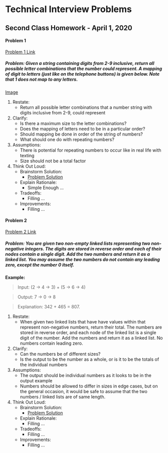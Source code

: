 # Technical Interview Problems
## Second Class Homework - April 1, 2020

#### Problem 1
[Problem 1 Link](https://leetcode.com/problems/letter-combinations-of-a-phone-number/)

##### Problem: Given a string containing digits from 2-9 inclusive, return all possible letter combinations that the number could represent. A mapping of digit to letters (just like on the telephone buttons) is given below. Note that 1 does not map to any letters.

[Image](https://upload.wikimedia.org/wikipedia/commons/thumb/7/73/Telephone-keypad2.svg/200px-Telephone-keypad2.svg.png)

1. Restate:
    - Return all possible letter combinations that a number string with digits inclusive from 2-9, could represent
2. Clarify:
    - Is there a maximum size to the letter combinations?
    - Does the mapping of letters need to be in a particular order?
    - Should mapping be done in order of the string of numbers?
    - What should one do with repeating numbers?
3. Assumptions:
    - There is potential for repeating numbers to occur like in real life with texting
    - Size should not be a total factor
4. Think Out Loud:
    - Brainstorm Solution:
        * [Problem Solution](problem_one.py)
    - Explain Rationale:
        * Simple Enough ...
    - Tradeoffs:
        * Filling ...
    - Improvements:
        * Filling ...

#### Problem 2
[Problem 2 Link](https://leetcode.com/problems/add-two-numbers/)

##### Problem: You are given two **non-empty** linked lists representing two non-negative integers. The digits are stored in **reverse order** and each of their nodes contain a single digit. Add the two numbers and return it as a linked list. You may assume the two numbers do not contain any leading zero, except the number 0 itself.

**Example:**

> Input: (2 -> 4 -> 3) + (5 -> 6 -> 4)

> Output: 7 -> 0 -> 8

> Explanation: 342 + 465 = 807.


1. Restate:
    - When given two linked lists that have have values within that represent non-negative numbers, return their total. The numbers are stored in reverse order, and each node of the linked list is a single digit of the number. Add the numbers and return it as a linked list. No numbers contain leading zero.
2. Clarify:
    - Can the numbers be of different sizes?
    - Is the output to be the number as a whole, or is it to be the totals of the individual numbers
3. Assumptions:
    - The output should be individual numbers as it looks to be in the output example
    - Numbers should be allowed to differ in sizes in edge cases, but on the general occasion, it would be safe to assume that the two numbers / linked lists are of same length.
4. Think Out Loud:
    - Brainstorm Solution:
        * [Problem Solution](problem_two.py)
    - Explain Rationale:
        * Filling ...
    - Tradeoffs:
        * Filling ...
    - Improvements:
        * Filling ...
